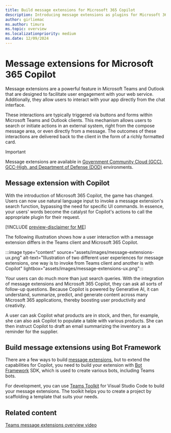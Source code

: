 ```yaml
---
title: Build message extensions for Microsoft 365 Copilot
description: Introducing message extensions as plugins for Microsoft 365 Copilot
author: girliemac
ms.author: timura
ms.topic: overview
ms.localizationpriority: medium
ms.date: 12/09/2024
---
```


# Message extensions for Microsoft 365 Copilot

Message extensions are a powerful feature in Microsoft Teams and Outlook that are designed to facilitate user engagement with your web service. Additionally, they allow users to interact with your app directly from the chat interface.

These interactions are typically triggered via buttons and forms within Microsoft Teams and Outlook clients. This mechanism allows users to search or initiate actions in an external system, right from the compose message area, or even directly from a message. The outcomes of these interactions are delivered back to the client in the form of a richly formatted card.

> [!IMPORTANT]
> Message extensions are available in [Government Community Cloud (GCC), GCC-High, and Department of Defense (DOD)](/microsoftteams/platform/concepts/app-fundamentals-overview#government-community-cloud?context=/microsoft-365-copilot/extensibility/context) environments.

## Message extension with Copilot

With the introduction of Microsoft 365 Copilot, the game has changed. Users can now use natural language input to invoke a message extension's search function, bypassing the need for specific UI commands. In essence, your users' words become the catalyst for Copilot's actions to call the appropriate plugin for their request.

[!INCLUDE [preview-disclaimer for ME](includes/preview-disclaimer-me.md)]

The following illustration shows how a user interaction with a message extension differs in the Teams client and Microsoft 365 Copilot.

:::image type="content" source="assets/images/message-extensions-ux.png" alt-text="Illustration of two different user experiences for message extensions,  one way is to invoke from Teams client and another is with Copilot" lightbox="assets/images/message-extensions-ux.png":::

Your users can do much more than just search queries. With the integration of message extensions and Microsoft 365 Copilot, they can ask all sorts of follow-up questions. Because Copilot is powered by Generative AI, it can understand, summarize, predict, and generate content across many Microsoft 365 applications, thereby boosting user productivity and creativity.

 A user can ask Copilot what products are in stock, and then, for example, she can also ask Copilot to populate a table with various products. She can then instruct Copilot to draft an email summarizing the inventory as a reminder for the supplier.

## Build message extensions using Bot Framework

There are a few ways to build [message extensions](/microsoftteams/platform/messaging-extensions/what-are-messaging-extensions), but to extend the capabilities for Copilot, you need to build your extension with [Bot Framework](https://dev.botframework.com/) SDK, which is used to create various bots, including Teams bots.

For development, you can use [Teams Toolkit](https://marketplace.visualstudio.com/items?itemName=TeamsDevApp.ms-teams-vscode-extension) for Visual Studio Code to build your message extensions. The toolkit helps you to create a project by scaffolding a template that suits your needs.

## Related content

[Teams message extensions overview video](https://www.youtube.com/embed/vvNFCagkdcE)

